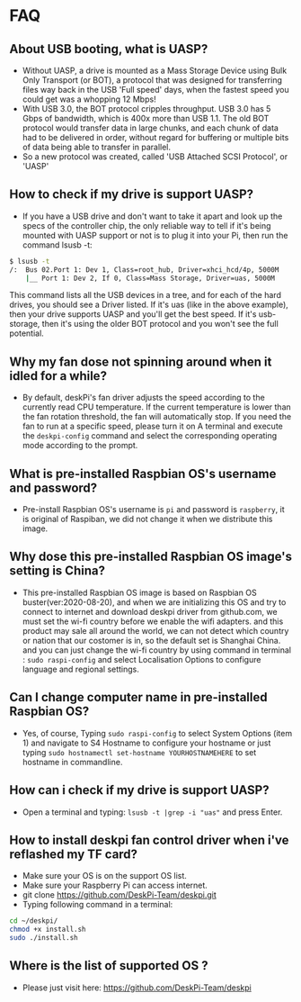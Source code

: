 # FAQ 
## About USB booting, what is UASP?
* Without UASP, a drive is mounted as a Mass Storage Device using Bulk Only Transport (or BOT), a protocol that was designed for transferring files way back in the USB 'Full speed' days, when the fastest speed you could get was a whopping 12 Mbps!
* With USB 3.0, the BOT protocol cripples throughput. USB 3.0 has 5 Gbps of bandwidth, which is 400x more than USB 1.1. The old BOT protocol would transfer data in large chunks, and each chunk of data had to be delivered in order, without regard for buffering or multiple bits of data being able to transfer in parallel.
* So a new protocol was created, called 'USB Attached SCSI Protocol', or 'UASP'
 
## How to check if my drive is support UASP?
* If you have a USB drive and don't want to take it apart and look up the specs of the controller chip, the only reliable way to tell if it's being mounted with UASP support or not is to plug it into your Pi, then run the command lsusb -t:
```bash
$ lsusb -t
/:  Bus 02.Port 1: Dev 1, Class=root_hub, Driver=xhci_hcd/4p, 5000M
    |__ Port 1: Dev 2, If 0, Class=Mass Storage, Driver=uas, 5000M
```
This command lists all the USB devices in a tree, and for each of the hard drives, you should see a Driver listed. If it's uas (like in the above example), then your drive supports UASP and you'll get the best speed. If it's usb-storage, then it's using the older BOT protocol and you won't see the full potential.
## Why my fan dose not spinning around when it idled for a while? 
* By default, deskPi's fan driver adjusts the speed according to the currently read CPU temperature. If the current temperature is lower than the fan rotation threshold, the fan will automatically stop. If you need the fan to run at a specific speed, please turn it on A terminal and execute the `deskpi-config` command and select the corresponding operating mode according to the prompt.

## What is pre-installed Raspbian OS's username and password? 
* Pre-install Raspbian OS's username is `pi` and password is `raspberry`, it is original of Raspiban, we did not change it when we distribute this image.

## Why dose this pre-installed Raspbian OS image's setting is China? 
* This pre-installed Raspbian OS image is based on Raspbian OS buster(ver:2020-08-20), and when we are initializing this OS and try to connect to internet and download deskpi driver from github.com, we must set the wi-fi country before we enable the wifi adapters. and this product may sale all around the world, we can not detect which country or nation that our costomer is in, so the default set is Shanghai China. and you can just change the wi-fi country by using command in terminal : `sudo raspi-config` and select Localisation Options to configure language and regional settings.

## Can I change computer name in pre-installed Raspbian OS?
* Yes, of course, Typing `sudo raspi-config` to select System Options (item 1) and navigate to S4 Hostname to configure your hostname or just typing `sudo hostnamectl set-hostname YOURHOSTNAMEHERE` to set hostname in commandline.

## How can i check if my drive is support UASP?
* Open a terminal and typing: `lsusb -t |grep -i "uas"` and press Enter.

## How to install deskpi fan control driver when i've reflashed my TF card? 
* Make sure your OS is on the support OS list.
* Make sure your Raspberry Pi can access internet.
* git clone https://github.com/DeskPi-Team/deskpi.git
* Typing following command in a terminal:
```bash
cd ~/deskpi/
chmod +x install.sh
sudo ./install.sh
```
## Where is the list of supported OS ?
* Please just visit here: https://github.com/DeskPi-Team/deskpi
